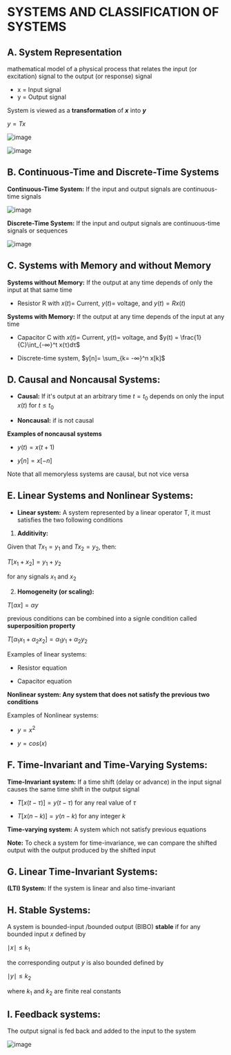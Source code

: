 # **SYSTEMS AND CLASSIFICATION OF SYSTEMS**

## **A. System Representation**

mathematical model of a physical process that relates the input (or excitation) signal to the output (or response) signal

- x = Input signal
- y = Output signal

System is viewed as a **transformation** of **$x$** into **$y$**

$y = Tx$

![image](https://github.com/user-attachments/assets/ab6b480e-62f5-4ee9-89f9-38fa2212f2f4)


![image](https://github.com/user-attachments/assets/c440fe07-3403-4551-b52f-8fd2f5cf813b)


## **B. Continuous-Time  and Discrete-Time Systems**

**Continuous-Time System:** If the input and output signals are continuous-time signals

![image](https://github.com/user-attachments/assets/b993f212-42de-4fba-991e-e91577cbaaac)


**Discrete-Time System:** If the input and output signals are continuous-time signals or sequences

![image](https://github.com/user-attachments/assets/d9d05608-4548-41ef-92bc-21c73b0a8d41)


## **C. Systems with Memory and without Memory**

**Systems without Memory:** If the output at any time depends of only the input at that same time

- Resistor R with $x(t)$=  Current, $y(t)$= voltage, and $y(t) = Rx(t)$

**Systems with Memory:** If the output at any time depends of the input at any  time

- Capacitor C with $x(t)$=  Current, $y(t)$= voltage, and $y(t) = \frac{1}{C}\int_{-∞}^t x(τ)dτ$

- Discrete-time system, $y[n]= \sum_{k= -∞}^n x[k]$

## **D. Causal and Noncausal Systems:**

- **Causal:** If it's output at an arbitrary time $t=t_0$ depends on only the input $x(t)$ for $t \leq t_0$

- **Noncausal:** if is not causal

**Examples of noncausal systems**

- $y(t)= x(t + 1)$

- $y[n] = x[-n]$

Note that all memoryless systems are causal, but not  vice versa

## **E. Linear Systems and Nonlinear Systems:**

- **Linear system:** A system represented by a linear operator T, it must satisfies the two following conditions

1. **Additivity:**

Given that $Tx_1 = y_1$ and $Tx_2 = y_2$, then:

$T[x_1 + x_2] = y_1 + y_2$

for any signals $x_1$ and $x_2$

2. **Homogeneity (or scaling):**

$T[αx] = αy$

previous conditions can be combined into a signle condition called **superposition property**

$T[\alpha_1 x_1 + \alpha_2 x_2]= \alpha_1 y_1 + \alpha_2 y_2$

Examples of linear systems:

- Resistor equation

- Capacitor equation

**Nonlinear system: Any system that does not satisfy the previous two conditions** 

Examples of Nonlinear systems:

- $y= x^2$

- $y= cos(x)$

## F. **Time-Invariant and Time-Varying Systems:**

**Time-Invariant system:** If a time shift (delay or advance) in the input signal causes the same time shift in the output signal

- $T[x(t - \tau)] = y(t-\tau)$ for any real value of $\tau$

- $T[x(n - k)] = y(n- k)$ for any integer $k$


**Time-varying system:** A system which not satisfy previous equations

**Note:** To check a system for time-invariance, we can compare the shifted output with the output produced by the shifted input

## G. **Linear Time-Invariant Systems:**

**(LTI) System:** If the system is linear and also time-invariant 

## H. **Stable Systems:** 

A system is bounded-input /bounded output (BIBO) **stable** if for any bounded input $x$ defined by

$\mid x \mid ≤ k_1$

the corresponding output $y$ is also bounded defined by 

$\mid y \mid ≤ k_2$

where $k_1$ and $k_2$ are finite real constants

## I. **Feedback systems:**

The output signal is fed back and added to the input to the system

![image](https://github.com/user-attachments/assets/0f2a91ca-b402-430e-a353-9d32259d2943)

